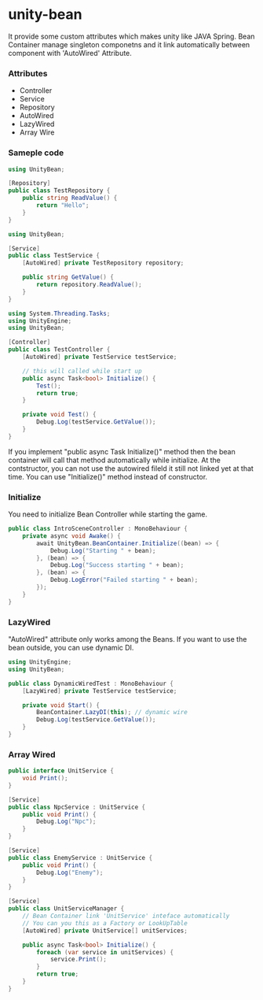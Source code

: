 # unity-bean

It provide some custom attributes which makes unity like JAVA Spring. 
Bean Container manage singleton componetns and it link automatically between component with 'AutoWired' Attribute.

### Attributes
* Controller
* Service
* Repository
* AutoWired
* LazyWired
* Array Wire

### Sameple code 
```C#
using UnityBean;

[Repository]
public class TestRepository {
    public string ReadValue() {
        return "Hello";
    }
}
```

```C#
using UnityBean;

[Service]
public class TestService {
    [AutoWired] private TestRepository repository;

    public string GetValue() {
        return repository.ReadValue();
    }
}
```

```C#
using System.Threading.Tasks;
using UnityEngine;
using UnityBean;

[Controller]
public class TestController {
    [AutoWired] private TestService testService;

    // this will called while start up
    public async Task<bool> Initialize() {
        Test();
        return true;
    }

    private void Test() {
        Debug.Log(testService.GetValue());
    }
}
```

If you implement "public async Task<bool> Initialize()" method then the bean container will call that method automatically while initialize.
At the contstructor, you can not use the autowired fileld it still not linked yet at that time. You can use "Initialize()" method instead of constructor.


### Initialize
You need to initialize Bean Controller while starting the game.
```C#
public class IntroSceneController : MonoBehaviour {
    private async void Awake() {
        await UnityBean.BeanContainer.Initialize((bean) => {
            Debug.Log("Starting " + bean);
        }, (bean) => {
            Debug.Log("Success starting " + bean);
        }, (bean) => {
            Debug.LogError("Failed starting " + bean);
        });
    }
}
```


### LazyWired
"AutoWired" attribute only works among the Beans. If you want to use the bean outside, you can use dynamic DI.
```C#
using UnityEngine;
using UnityBean;

public class DynamicWiredTest : MonoBehaviour {
    [LazyWired] private TestService testService;

    private void Start() {
        BeanContainer.LazyDI(this); // dynamic wire
        Debug.Log(testService.GetValue());
    }
}
```

### Array Wired
```C#
public interface UnitService {
    void Print();
}

[Service]
public class NpcService : UnitService {
    public void Print() {
        Debug.Log("Npc");
    }
}

[Service]
public class EnemyService : UnitService {
    public void Print() {
        Debug.Log("Enemy");
    }
}

[Service]
public class UnitServiceManager {
    // Bean Container link 'UnitService' inteface automatically
    // You can you this as a Factory or LookUpTable
    [AutoWired] private UnitService[] unitServices;

    public async Task<bool> Initialize() {
        foreach (var service in unitServices) {
            service.Print();
        }
        return true;
    }
}
```

